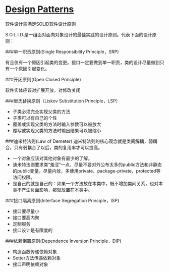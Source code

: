 # [Design Patterns](http://www.oodesign.com/)

软件设计需满足SOLID软件设计原则

S.O.L.I.D.是一组面对面向对象设计的最佳实践的设计原则。代表下面的设计原则：

###单一职责原则(Single Responsibility Principle，SRP) 

有且仅有一个原因引起类的变更。接口一定要做到单一职责，类的设计尽量做到只有一个原因引起变化。

###开闭原则(Open Closed Principle)

软件实体应该对扩展开放，对修改关闭

###里氏替换原则（Liskov Substitution Principle，LSP）

* 子类必须完全实现父类的方法
* 子类可以有自己的个性
* 覆盖或实现父类的方法时输入参数可以被放大
* 覆写或实现父类的方法时输出结果可以被缩小

###迪米特法则(Law of Demeter)
迪米特法则的核心观念就是类间解耦，弱耦合，只有弱耦合了以后，类的复用率才可以提高。
* 一个对象应该对其他对象有最少的了解。
* 迪米特法则要求类“羞涩”一点，尽量不要对外公布太多的public方法和非静态的public变量，尽量内敛，多使用private、package-private、protected等访问权限。
* 是自己的就是自己的：如果一个方法放在本类中，既不增加类间关系，也对本类不产生负面影响，那就放置在本类中。

###接口隔离原则(Interface Segregation Principle，ISP)
* 接口要尽量小
* 接口要高内聚
* 定制服务
* 接口设计是有限度的

###依赖倒置原则(Dependence Inversion Principle，DIP)
* 构造函数传递依赖对象
* Setter方法传递依赖对象
* 接口声明依赖对象
